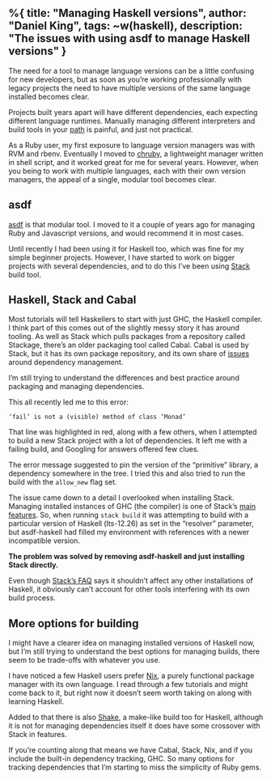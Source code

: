 %{
  title: "Managing Haskell versions",
  author: "Daniel King",
  tags: ~w(haskell),
  description: "The issues with using asdf to manage Haskell versions"
}
---
The need for a tool to manage language versions can be a little confusing for new developers, but as soon as you’re working professionally with legacy projects the need to have multiple versions of the same language installed becomes clear.

Projects built years apart will have different dependencies, each expecting different language runtimes. Manually managing different interpreters and build tools in your [path](https://en.wikipedia.org/wiki/PATH_(variable)) is painful, and just not practical.

As a Ruby user, my first exposure to language version managers was with RVM and rbenv. Eventually I moved to [chruby](//github.com/postmodern/chruby), a lightweight manager written in shell script, and it worked great for me for several years. However, when you being to work with multiple languages, each with their own version managers, the appeal of a single, modular tool becomes clear.

## asdf

[asdf](//asdf-vm.com) is that modular tool. I moved to it a couple of years ago for managing Ruby and Javascript versions, and would recommend it in most cases.

Until recently I had been using it for Haskell too, which was fine for my simple beginner projects. However, I have started to work on bigger projects with several dependencies, and to do this I’ve been using [Stack](//danielking.dev/posts/haskellstack.org/) build tool.

## Haskell, Stack and Cabal

Most tutorials will tell Haskellers to start with just GHC, the Haskell compiler. I think part of this comes out of the slightly messy story it has around tooling. As well as Stack which pulls packages from a repository called Stackage, there’s an older packaging tool called Cabal. Cabal is used by Stack, but it has its own package repository, and its own share of [issues](//en.wikipedia.org/wiki/Cabal_(software)#Criticism) around dependency management.


I’m still trying to understand the differences and best practice around packaging and managing dependencies.

This all recently led me to this error:

```
‘fail’ is not a (visible) method of class ‘Monad’
```

That line was highlighted in red, along with a few others, when I attempted to build a new Stack project with a lot of dependencies. It left me with a failing build, and Googling for answers offered few clues.

The error message suggested to pin the version of the “primitive” library, a dependency somewhere in the tree. I tried this and also tried to run the build with the `allow_new` flag set.

The issue came down to a detail I overlooked when installing Stack. Managing installed instances of GHC (the compiler) is one of Stack’s [main features](//docs.haskellstack.org/en/stable/GUIDE/#stacks-functions). So, when running `stack build` it was attempting to build with a particular version of Haskell (lts-12.26) as set in the “resolver” parameter, but asdf-haskell had filled my environment with references with a newer incompatible version.

**The problem was solved by removing asdf-haskell and just installing Stack directly.**

Even though [Stack’s FAQ](//docs.haskellstack.org/en/stable/faq/#where-is-stack-installed-and-will-it-interfere-with-ghc-etc-i-already-have-installed) says it shouldn’t affect any other installations of Haskell, it obviously can’t account for other tools interfering with its own build process.

## More options for building

I might have a clearer idea on managing installed versions of Haskell now, but I’m still trying to understand the best options for managing builds, there seem to be trade-offs with whatever you use.

I have noticed a few Haskell users prefer [Nix](//nixos.org/nix/), a purely functional package manager with its own language. I read through a few tutorials and might come back to it, but right now it doesn’t seem worth taking on along with learning Haskell.

Added to that there is also [Shake](//shakebuild.com/why), a make-like build too for Haskell, although it is not for managing dependencies itself it does have some crossover with Stack in features.

If you’re counting along that means we have Cabal, Stack, Nix, and if you include the built-in dependency tracking, GHC. So many options for tracking dependencies that I’m starting to miss the simplicity of Ruby gems.
